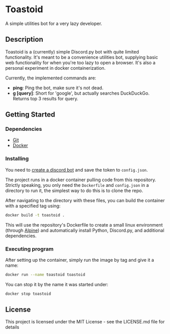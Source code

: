 # Toastoid

A simple utilities bot for a very lazy developer.

## Description

Toastoid is a (currently) simple Discord.py bot with quite limited functionality. It's meant to be a convenience utilities bot, supplying basic web functionality for when you're too lazy to open a browser. It's also a personal experiment in docker containerization.

Currently, the implemented commands are:
- **ping**: Ping the bot, make sure it's not dead.
- **g [query]**: Short for 'google', but actually searches DuckDuckGo. Returns top 3 results for query.

## Getting Started

### Dependencies

* [Git](https://git-scm.com/)
* [Docker](https://www.docker.com/)

### Installing

You need to [create a discord bot](https://discord.com/developers) and save the token to `config.json`.

The project runs in a docker container pulling code from this repository. Strictly speaking, you only need the `Dockerfile` and `config.json` in a directory to run it, the simplest way to do this is to clone the repo.

After navigating to the directory with these files, you can build the container with a specified tag using:

```sh
docker build -t toastoid .
```

This will use the repository's Dockerfile to create a small linux environment (through [Alpine](https://alpinelinux.org/)) and automatically install Python, Discord.py, and additional dependencies.

### Executing program

After setting up the container, simply run the image by tag and give it a name:

```sh
docker run --name toastoid toastoid
```

You can stop it by the name it was started under:

```sh
docker stop toastoid
```

## License

This project is licensed under the MIT License - see the LICENSE.md file for details
